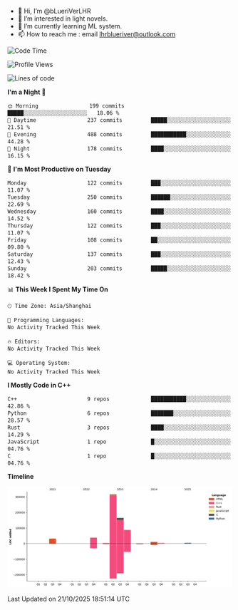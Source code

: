- 👋 Hi, I’m @bLueriVerLHR
- 👀 I’m interested in light novels.
- 🌱 I’m currently learning ML system.
- 📫 How to reach me : email lhrblueriver@outlook.com

<!--START_SECTION:waka-->
![Code Time](http://img.shields.io/badge/Code%20Time-426%20hrs%206%20mins-blue)

![Profile Views](http://img.shields.io/badge/Profile%20Views-0-blue)

![Lines of code](https://img.shields.io/badge/From%20Hello%20World%20I%27ve%20Written-660.3%20thousand%20lines%20of%20code-blue)

**I'm a Night 🦉** 

```text
🌞 Morning                199 commits         █████░░░░░░░░░░░░░░░░░░░░   18.06 % 
🌆 Daytime                237 commits         █████░░░░░░░░░░░░░░░░░░░░   21.51 % 
🌃 Evening                488 commits         ███████████░░░░░░░░░░░░░░   44.28 % 
🌙 Night                  178 commits         ████░░░░░░░░░░░░░░░░░░░░░   16.15 % 
```
📅 **I'm Most Productive on Tuesday** 

```text
Monday                   122 commits         ███░░░░░░░░░░░░░░░░░░░░░░   11.07 % 
Tuesday                  250 commits         ██████░░░░░░░░░░░░░░░░░░░   22.69 % 
Wednesday                160 commits         ████░░░░░░░░░░░░░░░░░░░░░   14.52 % 
Thursday                 122 commits         ███░░░░░░░░░░░░░░░░░░░░░░   11.07 % 
Friday                   108 commits         ██░░░░░░░░░░░░░░░░░░░░░░░   09.80 % 
Saturday                 137 commits         ███░░░░░░░░░░░░░░░░░░░░░░   12.43 % 
Sunday                   203 commits         █████░░░░░░░░░░░░░░░░░░░░   18.42 % 
```


📊 **This Week I Spent My Time On** 

```text
🕑︎ Time Zone: Asia/Shanghai

💬 Programming Languages: 
No Activity Tracked This Week

🔥 Editors: 
No Activity Tracked This Week

💻 Operating System: 
No Activity Tracked This Week
```

**I Mostly Code in C++** 

```text
C++                      9 repos             ███████████░░░░░░░░░░░░░░   42.86 % 
Python                   6 repos             ███████░░░░░░░░░░░░░░░░░░   28.57 % 
Rust                     3 repos             ████░░░░░░░░░░░░░░░░░░░░░   14.29 % 
JavaScript               1 repo              █░░░░░░░░░░░░░░░░░░░░░░░░   04.76 % 
C                        1 repo              █░░░░░░░░░░░░░░░░░░░░░░░░   04.76 % 
```



**Timeline**

![Lines of Code chart](https://raw.githubusercontent.com/bLueriVerLHR/bLueriVerLHR/main/assets/bar_graph.png)


 Last Updated on 21/10/2025 18:51:14 UTC
<!--END_SECTION:waka-->

